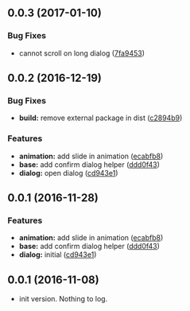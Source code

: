 <a name="0.0.3"></a>
## 0.0.3 (2017-01-10)


### Bug Fixes

* cannot scroll on long dialog ([7fa9453](https://github.com/mahpah/m-dialog-2/commit/7fa9453))


<a name="0.0.2"></a>
## 0.0.2 (2016-12-19)


### Bug Fixes

* **build:** remove external package in dist ([c2894b9](https://github.com/mahpah/m-dialog-2/commit/c2894b9))


### Features

* **animation:** add slide in animation ([ecabfb8](https://github.com/mahpah/m-dialog-2/commit/ecabfb8))
* **base:** add confirm dialog helper ([ddd0f43](https://github.com/mahpah/m-dialog-2/commit/ddd0f43))
* **dialog:** open dialog ([cd943e1](https://github.com/mahpah/m-dialog-2/commit/cd943e1))



<a name="0.0.1"></a>
## 0.0.1 (2016-11-28)


### Features

* **animation:** add slide in animation ([ecabfb8](https://github.com/mahpah/m-dialog-2/commit/ecabfb8))
* **base:** add confirm dialog helper ([ddd0f43](https://github.com/mahpah/m-dialog-2/commit/ddd0f43))
* **dialog:** initial ([cd943e1](https://github.com/mahpah/m-dialog-2/commit/cd943e1))



<a name="0.0.1"></a>
## 0.0.1 (2016-11-08)
* init version. Nothing to log.


